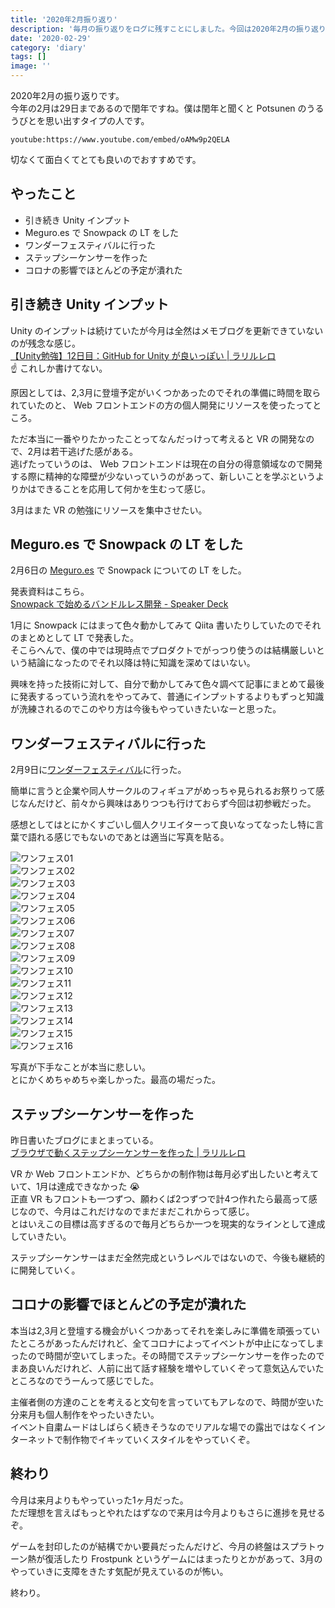 ```yaml
---
title: '2020年2月振り返り'
description: '毎月の振り返りをログに残すことにしました。今回は2020年2月の振り返り。'
date: '2020-02-29'
category: 'diary'
tags: []
image: ''
---
```


2020年2月の振り返りです。  
今年の2月は29日まであるので閏年ですね。僕は閏年と聞くと Potsunen のうるうびとを思い出すタイプの人です。

`youtube:https://www.youtube.com/embed/oAMw9p2QELA`

切なくて面白くてとても良いのでおすすめです。

## やったこと

- 引き続き Unity インプット
- Meguro.es で Snowpack の LT をした
- ワンダーフェスティバルに行った
- ステップシーケンサーを作った
- コロナの影響でほとんどの予定が潰れた

## 引き続き Unity インプット

Unity のインプットは続けていたが今月は全然はメモブログを更新できていないのが残念な感じ。  
[【Unity勉強】12日目：GitHub for Unity が良いっぽい | ラリルレロ](https://blog.nabeliwo.com/2020/02/unity-study-12/)  
:point_up: これしか書けてない。

原因としては、2,3月に登壇予定がいくつかあったのでそれの準備に時間を取られていたのと、 Web フロントエンドの方の個人開発にリソースを使ったってところ。

ただ本当に一番やりたかったことってなんだっけって考えると VR の開発なので、2月は若干逃げた感がある。  
逃げたっていうのは、 Web フロントエンドは現在の自分の得意領域なので開発する際に精神的な障壁が少ないっていうのがあって、新しいことを学ぶというよりかはできることを応用して何かを生むって感じ。

3月はまた VR の勉強にリソースを集中させたい。

## Meguro.es で Snowpack の LT をした

2月6日の [Meguro.es](https://meguroes.connpass.com/event/159506/) で Snowpack についての LT をした。

発表資料はこちら。  
[Snowpack で始めるバンドルレス開発 - Speaker Deck](https://speakerdeck.com/nabeliwo/about-snowpack)

1月に Snowpack にはまって色々動かしてみて Qiita 書いたりしていたのでそれのまとめとして LT で発表した。  
そこらへんで、僕の中では現時点でプロダクトでがっつり使うのは結構厳しいという結論になったのでそれ以降は特に知識を深めてはいない。

興味を持った技術に対して、自分で動かしてみて色々調べて記事にまとめて最後に発表するっていう流れをやってみて、普通にインプットするよりもずっと知識が洗練されるのでこのやり方は今後もやっていきたいなーと思った。

## ワンダーフェスティバルに行った

2月9日に[ワンダーフェスティバル](https://wonfes.jp/)に行った。

簡単に言うと企業や同人サークルのフィギュアがめっちゃ見られるお祭りって感じなんだけど、前々から興味はありつつも行けておらず今回は初参戦だった。

感想としてはとにかくすごいし個人クリエイターって良いなってなったし特に言葉で語れる感じでもないのであとは適当に写真を貼る。

![ワンフェス01](./01-min.jpg 'ワンフェス01')  
![ワンフェス02](./02-min.jpg 'ワンフェス02')  
![ワンフェス03](./03-min.jpg 'ワンフェス03')  
![ワンフェス04](./04-min.jpg 'ワンフェス04')  
![ワンフェス05](./05-min.jpg 'ワンフェス05')  
![ワンフェス06](./06-min.jpg 'ワンフェス06')  
![ワンフェス07](./07-min.jpg 'ワンフェス07')  
![ワンフェス08](./08-min.jpg 'ワンフェス08')  
![ワンフェス09](./09-min.jpg 'ワンフェス09')  
![ワンフェス10](./10-min.jpg 'ワンフェス10')  
![ワンフェス11](./11-min.jpg 'ワンフェス11')  
![ワンフェス12](./12-min.jpg 'ワンフェス12')  
![ワンフェス13](./13-min.jpg 'ワンフェス13')  
![ワンフェス14](./14-min.jpg 'ワンフェス14')  
![ワンフェス15](./15-min.jpg 'ワンフェス15')  
![ワンフェス16](./16-min.jpg 'ワンフェス16')

写真が下手なことが本当に悲しい。  
とにかくめちゃめちゃ楽しかった。最高の場だった。

## ステップシーケンサーを作った

昨日書いたブログにまとまっている。  
[ブラウザで動くステップシーケンサーを作った | ラリルレロ](https://blog.nabeliwo.com/2020/02/web-step-sequencer/)

VR か Web フロントエンドか、どちらかの制作物は毎月必ず出したいと考えていて、1月は達成できなかった :sob:  
正直 VR もフロントも一つずつ、願わくば2つずつで計4つ作れたら最高って感じなので、今月はこれだけなのでまだまだこれからって感じ。  
とはいえこの目標は高すぎるので毎月どちらか一つを現実的なラインとして達成していきたい。

ステップシーケンサーはまだ全然完成というレベルではないので、今後も継続的に開発していく。

## コロナの影響でほとんどの予定が潰れた

本当は2,3月と登壇する機会がいくつかあってそれを楽しみに準備を頑張っていたところがあったんだけれど、全てコロナによってイベントが中止になってしまったので時間が空いてしまった。その時間でステップシーケンサーを作ったのでまあ良いんだけれど、人前に出て話す経験を増やしていくぞって意気込んでいたところなのでうーんって感じでした。

主催者側の方達のことを考えると文句を言っていてもアレなので、時間が空いた分来月も個人制作をやったいきたい。  
イベント自粛ムードはしばらく続きそうなのでリアルな場での露出ではなくインターネットで制作物でイキッていくスタイルをやっていくぞ。

## 終わり

今月は来月よりもやっていった1ヶ月だった。  
ただ理想を言えばもっとやれたはずなので来月は今月よりもさらに進捗を見せるぞ。

ゲームを封印したのが結構でかい要員だったんだけど、今月の終盤はスプラトゥーン熱が復活したり Frostpunk というゲームにはまったりとかがあって、3月のやっていきに支障をきたす気配が見えているのが怖い。

終わり。
